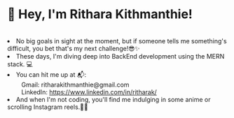 

<h1>👋 Hey, I'm Rithara Kithmanthie! </h1>
<br><li>No big goals in sight at the moment, but if someone tells me something's difficult, you bet that's my next challenge!😎✨</li>
<li>These days, I'm diving deep into BackEnd development using the MERN stack. 💻</li>

<li> You can hit me up at 📬:<br>
   &emsp;&emsp; Gmail: ritharakithmanthie@gmail.com<br>
   &emsp;&emsp; LinkedIn: <a href="https://www.linkedin.com/in/ritharak/"> https://www.linkedin.com/in/ritharak/</a>
</li>
<li>And when I'm not coding, you'll find me indulging in some anime or scrolling Instagram reels.🎥😋 </li>

<!---
rithakith/rithakith is a ✨ special ✨ repository because its `README.md` (this file) appears on your GitHub profile.
You can click the Preview link to take a look at your changes.
Hi, I’m Rithara Kithmanthie. I don't have any big goals for the time being. If someone says something is difficult, that's exactly what I'm gonna try out next 
- 👀 Currently I’m interested in BackEnd development using MERN stack.
- 📫 Reach me via
      my gmail:ritharakithmanthie@gmail.com
      my LinkedIn: https://www.linkedin.com/in/ritharak/
  In my free time I watch some anime.
--->
